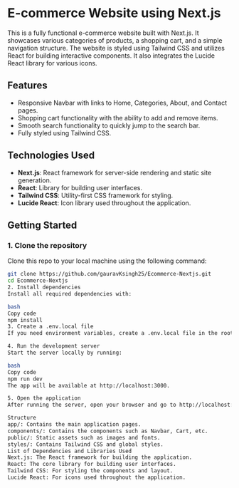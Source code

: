 # E-commerce Website using Next.js

This is a fully functional e-commerce website built with Next.js. It showcases various categories of products, a shopping cart, and a simple navigation structure. The website is styled using Tailwind CSS and utilizes React for building interactive components. It also integrates the Lucide React library for various icons.

## Features

- Responsive Navbar with links to Home, Categories, About, and Contact pages.
- Shopping cart functionality with the ability to add and remove items.
- Smooth search functionality to quickly jump to the search bar.
- Fully styled using Tailwind CSS.

## Technologies Used

- **Next.js**: React framework for server-side rendering and static site generation.
- **React**: Library for building user interfaces.
- **Tailwind CSS**: Utility-first CSS framework for styling.
- **Lucide React**: Icon library used throughout the application.

## Getting Started

### 1. Clone the repository

Clone this repo to your local machine using the following command:

```bash
git clone https://github.com/gauravKsingh25/Ecommerce-Nextjs.git
cd Ecommerce-Nextjs
2. Install dependencies
Install all required dependencies with:

bash
Copy code
npm install
3. Create a .env.local file
If you need environment variables, create a .env.local file in the root directory and add any necessary variables.

4. Run the development server
Start the server locally by running:

bash
Copy code
npm run dev
The app will be available at http://localhost:3000.

5. Open the application
After running the server, open your browser and go to http://localhost:3000 to see the application in action.

Structure
app/: Contains the main application pages.
components/: Contains the components such as Navbar, Cart, etc.
public/: Static assets such as images and fonts.
styles/: Contains Tailwind CSS and global styles.
List of Dependencies and Libraries Used
Next.js: The React framework for building the application.
React: The core library for building user interfaces.
Tailwind CSS: For styling the components and layout.
Lucide React: For icons used throughout the application.
